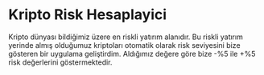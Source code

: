 # Kripto Risk Hesaplayici
Kripto dünyası bildiğimiz üzere en riskli yatırım alanıdır. Bu riskli yatırım yerinde almış olduğumuz kriptoları otomatik olarak risk seviyesini bize gösteren bir uygulama geliştirdim. Aldığımız değere göre bize -%5 ile +%5 risk değerlerini göstermektedir.
